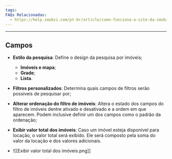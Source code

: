 ```yaml
---
tags:
FAQs Relacionadas:
  - https://help.imobzi.com/pt-br/article/como-funciona-o-site-da-imobzi-j55id3/#3-busca-interativa-por-mapa
---
```

---
## Campos

- **Estilo da pesquisa**: Define o design da pesquisa por imóveis;
	- **Imóveis e mapa**;
	- **Grade**;
	- **Lista**.
- **Filtros personalizados**: Determina quais campos de filtros serão possíveis de pesquisar por;
- **Alterar ordenação do filtro de imóveis**: Altera o estado dos campos do filtro de imóveis dentre ativado e desativado e a ordem em que aparecem. Podem inclusive definir um dos campos como o padrão da ordenação;
- **Exibir valor total dos imóveis**: Caso um imóvel esteja disponível para locação, o valor total será exibido. Ele será composto pela soma do valor da locação e dos valores adicionais.

- ![[Exibir valor total dos imóveis.png]]